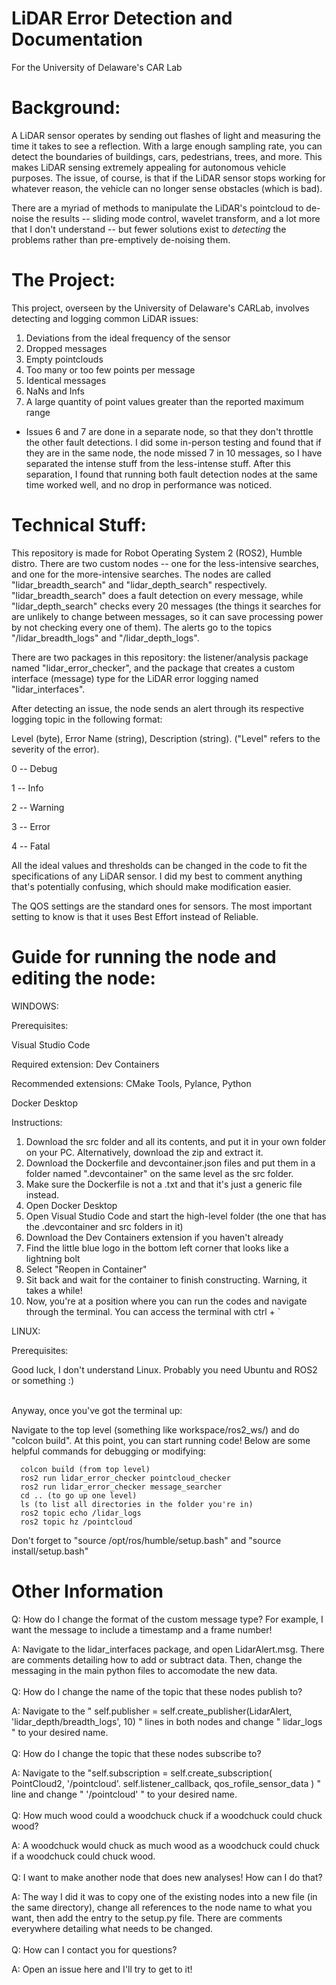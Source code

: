 # LiDAR Error Detection and Documentation
For the University of Delaware's CAR Lab

# Background:
A LiDAR sensor operates by sending out flashes of light and measuring the time it takes to see a reflection. With a large enough sampling rate, you can detect the boundaries of buildings, cars, pedestrians, trees, and more. This makes LiDAR sensing extremely appealing for autonomous vehicle purposes. The issue, of course, is that if the LiDAR sensor stops working for whatever reason, the vehicle can no longer sense obstacles (which is bad). 

There are a myriad of methods to manipulate the LiDAR's pointcloud to de-noise the results -- sliding mode control, wavelet transform, and a lot more that I don't understand -- but fewer solutions exist to _detecting_ the problems rather than pre-emptively de-noising them. 

# The Project:
This project, overseen by the University of Delaware's CARLab, involves detecting and logging common LiDAR issues:

1. Deviations from the ideal frequency of the sensor
2. Dropped messages
3. Empty pointclouds
4. Too many or too few points per message
5. Identical messages
6. NaNs and Infs
7. A large quantity of point values greater than the reported maximum range

* Issues 6 and 7 are done in a separate node, so that they don't throttle the other fault detections. I did some in-person testing and found that if they are in the same node, the node missed 7 in 10 messages, so I have separated the intense stuff from the less-intense stuff. After this separation, I found that running both fault detection nodes at the same time worked well, and no drop in performance was noticed.


# Technical Stuff:

This repository is made for Robot Operating System 2 (ROS2), Humble distro. There are two custom nodes -- one for the less-intensive searches, and one for the more-intensive searches. The nodes are called "lidar_breadth_search" and "lidar_depth_search" respectively. "lidar_breadth_search" does a fault detection on every message, while "lidar_depth_search" checks every 20 messages (the things it searches for are unlikely to change between messages, so it can save processing power by not checking every one of them). The alerts go to the topics "/lidar_breadth_logs" and "/lidar_depth_logs".

There are two packages in this repository: the listener/analysis package named "lidar_error_checker", and the package that creates a custom interface (message) type for the LiDAR error logging named "lidar_interfaces".

After detecting an issue, the node sends an alert through its respective logging topic in the following format:

Level (byte), Error Name (string), Description (string).    ("Level" refers to the severity of the error).


0 -- Debug

1 -- Info

2 -- Warning

3 -- Error

4 -- Fatal


All the ideal values and thresholds can be changed in the code to fit the specifications of any LiDAR sensor. I did my best to comment anything that's potentially confusing, which should make modification easier.

The QOS settings are the standard ones for sensors. The most important setting to know is that it uses Best Effort instead of Reliable.

# Guide for running the node and editing the node:
WINDOWS:

Prerequisites:

  Visual Studio Code
    
   Required extension: Dev Containers
   
   Recommended extensions: CMake Tools, Pylance, Python
    
  Docker Desktop

Instructions:

1. Download the src folder and all its contents, and put it in your own folder on your PC. Alternatively, download the zip and extract it.
2. Download the Dockerfile and devcontainer.json files and put them in a folder named ".devcontainer" on the same level as the src folder.
3. Make sure the Dockerfile is not a .txt and that it's just a generic file instead.
4. Open Docker Desktop
5. Open Visual Studio Code and start the high-level folder (the one that has the .devcontainer and src folders in it)
6. Download the Dev Containers extension if you haven't already
7. Find the little blue logo in the bottom left corner that looks like a lightning bolt
8. Select "Reopen in Container"
9. Sit back and wait for the container to finish constructing. Warning, it takes a while!
10. Now, you're at a position where you can run the codes and navigate through the terminal. You can access the terminal with ctrl + ` 


LINUX:

Prerequisites:

   Good luck, I don't understand Linux. Probably you need Ubuntu and ROS2 or something :)
<br> </br>

Anyway, once you've got the terminal up:

Navigate to the top level (something like workspace/ros2_ws/) and do "colcon build". At this point, you can start running code! Below are some helpful commands for debugging or modifying:

      colcon build (from top level)
      ros2 run lidar_error_checker pointcloud_checker
      ros2 run lidar_error_checker message_searcher
      cd .. (to go up one level)
      ls (to list all directories in the folder you're in)
      ros2 topic echo /lidar_logs
      ros2 topic hz /pointcloud
Don't forget to     "source /opt/ros/humble/setup.bash" and "source install/setup.bash"



# Other Information

Q: How do I change the format of the custom message type? For example, I want the message to include a timestamp and a frame number!

A: Navigate to the lidar_interfaces package, and open LidarAlert.msg. There are comments detailing how to add or subtract data. Then, change the messaging in the main python files to accomodate the new data.
<br> </br>
Q: How do I change the name of the topic that these nodes publish to?

A: Navigate to the " self.publisher = self.create_publisher(LidarAlert, 'lidar_depth/breadth_logs', 10) " lines in both nodes and change " lidar_logs " to your desired name.
<br> </br>
Q: How do I change the topic that these nodes subscribe to?

A: Navigate to the "self.subscription = self.create_subscription( PointCloud2, '/pointcloud'. self.listener_callback, qos_rofile_sensor_data ) " line and change " '/pointcloud' " to your desired name.
<br> </br>
Q: How much wood could a woodchuck chuck if a woodchuck could chuck wood?

A: A woodchuck would chuck as much wood as a woodchuck could chuck if a woodchuck could chuck wood.
<br> </br>
Q: I want to make another node that does new analyses! How can I do that?

A: The way I did it was to copy one of the existing nodes into a new file (in the same directory), change all references to the node name to what you want, then add the entry to the setup.py file. There are comments everywhere detailing what needs to be changed.
<br> </br>
Q: How can I contact you for questions?

A: Open an issue here and I'll try to get to it! 
